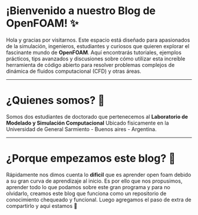 # ¡Bienvenido a nuestro Blog de OpenFOAM! ✨

Hola y gracias por visitarnos. Este espacio está diseñado para apasionados de la simulación, ingenieros, estudiantes y curiosos que quieren explorar el fascinante mundo de **OpenFOAM**. Aquí encontrarás tutoriales, ejemplos prácticos, tips avanzados y discusiones sobre cómo utilizar esta increíble herramienta de código abierto para resolver problemas complejos de dinámica de fluidos computacional (CFD) y otras áreas.

---
# ¿Quienes somos? 🖖

Somos dos estudiantes de doctorado que pertenecemos al **Laboratorio de Modelado y Simulación Computacional** Ubicado fisicamente en la Universidad de General Sarmiento - Buenos aires - Argentina.

---
# ¿Porque empezamos este blog? 🤔

Rápidamente nos dimos cuenta lo **dificil** que es aprender open foam debido a su gran curva de aprendizaje al inicio. Es por ello que nos propusimos, aprender todo lo que podamos sobre este gran programa y para no olvidarlo, creamos este blog que funciona como un repositorio de conocimiento chequeado y funcional. Luego agregamos el paso de extra de compartirlo y aqui estamos 🤗
